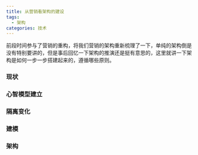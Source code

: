 ```yaml
---
title: 从营销看架构的建设
tags:
  - 架构
categories: 技术
---
```


前段时间参与了营销的重构，将我们营销的架构重新梳理了一下，单纯的架构倒是没有特别要讲的，但是事后回忆一下架构的推演还是挺有意思的，这里就讲一下架构是如何一步一步搭建起来的，遵循哪些原则。

### 现状

### 心智模型建立

### 隔离变化

### 建模

### 架构
